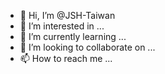 - 👋 Hi, I’m @JSH-Taiwan
- 👀 I’m interested in ...
- 🌱 I’m currently learning ...
- 💞️ I’m looking to collaborate on ...
- 📫 How to reach me ...

<!---
JSH-Taiwan/JSH-Taiwan is a ✨ special ✨ repository because its `README.md` (this file) appears on your GitHub profile.
You can click the Preview link to take a look at your changes.
--->
